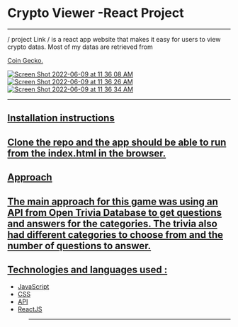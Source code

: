 # Crypto Viewer -React Project
---
/ project Link / is a react app website that makes it easy for users to view crypto datas. Most of my datas are retrieved from <p><a href="https://www.coingecko.com/" />Coin Gecko.</p>

![Screen Shot 2022-06-09 at 11 36 08 AM](https://user-images.githubusercontent.com/101905331/172888785-59a47aef-11d2-44c0-96ca-80ad4a2396a2.png)
![Screen Shot 2022-06-09 at 11 36 26 AM](https://user-images.githubusercontent.com/101905331/172888799-5b02be78-842d-4b1c-89d4-dfd57988d2ce.png)
![Screen Shot 2022-06-09 at 11 36 34 AM](https://user-images.githubusercontent.com/101905331/172888825-7b8467e3-0926-43be-9f72-98331014e97a.png)

---
## Installation instructions
Clone the repo and the app should be able to run from the index.html in the browser.
---
## Approach
The main approach for this game was using an API from Open Trivia Database to get questions and answers for the categories. The trivia also had different categories to choose from and the number of questions to answer.
---
## Technologies and languages used :
<ul>
  <li>JavaScript </li>
  <li>CSS </li>
  <li>API</li>
  <li>ReactJS </li>
<ul>
<hr>



